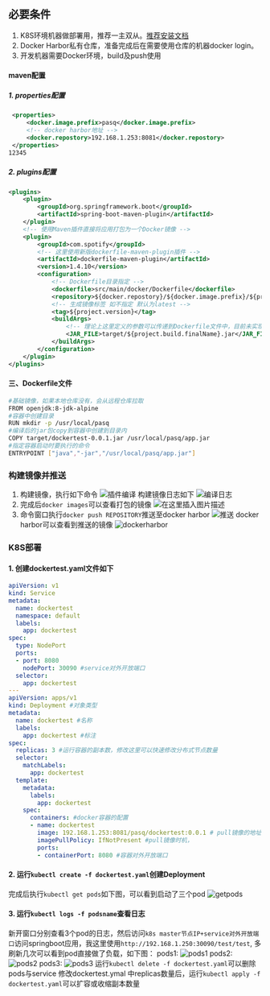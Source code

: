 ## 必要条件

1. K8S环境机器做部署用，推荐一主双从。[推荐安装文档](https://kuboard.cn/install/install-k8s.html#from_org_cn)
2. Docker Harbor私有仓库，准备完成后在需要使用仓库的机器docker login。
3. 开发机器需要Docker环境，build及push使用

#### maven配置

##### 1. properties配置

```xml
 <properties>
     <docker.image.prefix>pasq</docker.image.prefix>
     <!-- docker harbor地址 -->
     <docker.repostory>192.168.1.253:8081</docker.repostory>
 </properties>
12345
```

##### 2. plugins配置

```xml
<plugins>
    <plugin>
        <groupId>org.springframework.boot</groupId>
        <artifactId>spring-boot-maven-plugin</artifactId>
    </plugin>
    <!-- 使用Maven插件直接将应用打包为一个Docker镜像 -->
    <plugin>
        <groupId>com.spotify</groupId>
        <!-- 这里使用新版dockerfile-maven-plugin插件 -->
        <artifactId>dockerfile-maven-plugin</artifactId>
        <version>1.4.10</version>
        <configuration>
            <!-- Dockerfile目录指定 -->
            <dockerfile>src/main/docker/Dockerfile</dockerfile>
            <repository>${docker.repostory}/${docker.image.prefix}/${project.artifactId}</repository>
            <!-- 生成镜像标签 如不指定 默认为latest -->
            <tag>${project.version}</tag>
            <buildArgs>
                <!-- 理论上这里定义的参数可以传递到Dockerfile文件中，目前未实现 -->
                <JAR_FILE>target/${project.build.finalName}.jar</JAR_FILE>
            </buildArgs>
        </configuration>
    </plugin>
</plugins>
```

#### 三、Dockerfile文件

```bash
#基础镜像，如果本地仓库没有，会从远程仓库拉取
FROM openjdk:8-jdk-alpine
#容器中创建目录
RUN mkdir -p /usr/local/pasq
#编译后的jar包copy到容器中创建到目录内
COPY target/dockertest-0.0.1.jar /usr/local/pasq/app.jar
#指定容器启动时要执行的命令
ENTRYPOINT ["java","-jar","/usr/local/pasq/app.jar"]
```

### 构建镜像并推送

1. 构建镜像，执行如下命令
   ![插件编译](https://img-blog.csdnimg.cn/20190924185504630.png?x-oss-process=image/watermark,type_ZmFuZ3poZW5naGVpdGk,shadow_10,text_aHR0cHM6Ly9ibG9nLmNzZG4ubmV0L20wXzM3MDYzNzg1,size_16,color_FFFFFF,t_70)
   构建镜像日志如下
   ![编译日志](https://img-blog.csdnimg.cn/20190924185701972.png?x-oss-process=image/watermark,type_ZmFuZ3poZW5naGVpdGk,shadow_10,text_aHR0cHM6Ly9ibG9nLmNzZG4ubmV0L20wXzM3MDYzNzg1,size_16,color_FFFFFF,t_70)
2. 完成后`docker images`可以查看打包的镜像
   ![在这里插入图片描述](https://img-blog.csdnimg.cn/20190924185804504.png)
3. 命令窗口执行`docker push REPOSITORY`推送至docker harbor
   ![推送](https://img-blog.csdnimg.cn/20190924190446920.png?x-oss-process=image/watermark,type_ZmFuZ3poZW5naGVpdGk,shadow_10,text_aHR0cHM6Ly9ibG9nLmNzZG4ubmV0L20wXzM3MDYzNzg1,size_16,color_FFFFFF,t_70)
   docker harbor可以查看到推送的镜像
   ![dockerharbor](https://img-blog.csdnimg.cn/2019092419055146.png?x-oss-process=image/watermark,type_ZmFuZ3poZW5naGVpdGk,shadow_10,text_aHR0cHM6Ly9ibG9nLmNzZG4ubmV0L20wXzM3MDYzNzg1,size_16,color_FFFFFF,t_70)

### K8S部署

#### 1. 创建dockertest.yaml文件如下

```yaml
apiVersion: v1
kind: Service
metadata:
  name: dockertest
  namespace: default
  labels:
    app: dockertest
spec:
  type: NodePort
  ports:
  - port: 8080
    nodePort: 30090 #service对外开放端口
  selector:
    app: dockertest
---
apiVersion: apps/v1
kind: Deployment #对象类型
metadata:
  name: dockertest #名称
  labels:
    app: dockertest #标注 
spec:
  replicas: 3 #运行容器的副本数，修改这里可以快速修改分布式节点数量
  selector:
    matchLabels:
      app: dockertest
  template:
    metadata:
      labels:
        app: dockertest
    spec:
      containers: #docker容器的配置
      - name: dockertest
        image: 192.168.1.253:8081/pasq/dockertest:0.0.1 # pull镜像的地址 ip:prot/dir/images:tag
        imagePullPolicy: IfNotPresent #pull镜像时机，
        ports:
        - containerPort: 8080 #容器对外开放端口
```

#### 2. 运行`kubectl create -f dockertest.yaml`创建Deployment

完成后执行`kubectl get pods`如下图，可以看到启动了三个pod
![getpods](https://img-blog.csdnimg.cn/20190924191239961.png?x-oss-process=image/watermark,type_ZmFuZ3poZW5naGVpdGk,shadow_10,text_aHR0cHM6Ly9ibG9nLmNzZG4ubmV0L20wXzM3MDYzNzg1,size_16,color_FFFFFF,t_70)

#### 3. 运行`kubectl logs -f podsname`查看日志

新开窗口分别查看3个pod的日志，然后访问`k8s master节点IP+service对外开放端口`访问springboot应用，我这里使用`http://192.168.1.250:30090/test/test`, 多刷新几次可以看到pod直接做了负载，如下图：
pods1:
![pods1](https://img-blog.csdnimg.cn/20190924191810892.png?x-oss-process=image/watermark,type_ZmFuZ3poZW5naGVpdGk,shadow_10,text_aHR0cHM6Ly9ibG9nLmNzZG4ubmV0L20wXzM3MDYzNzg1,size_16,color_FFFFFF,t_70)
pods2:
![pods2](https://img-blog.csdnimg.cn/20190924191825921.png?x-oss-process=image/watermark,type_ZmFuZ3poZW5naGVpdGk,shadow_10,text_aHR0cHM6Ly9ibG9nLmNzZG4ubmV0L20wXzM3MDYzNzg1,size_16,color_FFFFFF,t_70)
pods3:
![pods3](https://img-blog.csdnimg.cn/20190924191844629.png?x-oss-process=image/watermark,type_ZmFuZ3poZW5naGVpdGk,shadow_10,text_aHR0cHM6Ly9ibG9nLmNzZG4ubmV0L20wXzM3MDYzNzg1,size_16,color_FFFFFF,t_70)
运行`kubectl delete -f dockertest.yaml`可以删除pods与service
修改dockertest.ymal 中replicas数量后，运行`kubectl apply -f dockertest.yaml`可以扩容或收缩副本数量

